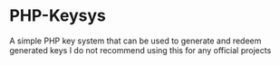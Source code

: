 # PHP-Keysys

A simple PHP key system that can be used to generate and redeem generated keys
I do not recommend using this for any official projects
